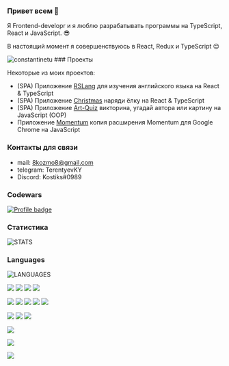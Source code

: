 ### Привет всем 👋

Я Frontend-developr и я люблю разрабатывать программы на TypeScript, React и JavaScript. 😎

В настоящий момент я совершенствуюсь в React, Redux и TypeScript 😌

<img src="https://komarev.com/ghpvc/?username=constantinetu&label=Profile%20views&color=0e75b6&style=flat" alt="constantinetu" />
### Проекты

Некоторые из моих проектов:

- (SPA) Приложение [RSLang](https://constantinetu-rslang.netlify.app/) для изучения английского языка на React & TypeScript
- (SPA) Приложение [Christmas](https://constantinetu-christmas.netlify.app/) наряди ёлку на React & TypeScript
- (SPA) Приложение [Art-Quiz](https://constantinetu-art-quiz.netlify.app/) викторина, угадай автора или картину на JavaScript (OOP)
- Приложение [Momentum](https://constantinetu-momentum.netlify.app/) копия расширения Momentum для Google Chrome на JavaScript

### Контакты для связи

- mail: 8kozmo8@gmail.com
- telegram: TerentyevKY
- Discord: Kostiks#0989

### Codewars
[![Profile badge](https://www.codewars.com/users/ConstantineTU/badges/large)](https://www.codewars.com/users/ConstantineTU)
### Статистика
![STATS](https://github-readme-stats.vercel.app/api?username=ConstantineTU)
### Languages
![LANGUAGES](https://github-readme-stats.vercel.app/api/top-langs/?username=ConstantineTU&layout=compact)

![](https://img.shields.io/badge/Code-Javascript-informational?style=flat&logo=<LOGO_NAME>&logoColor=white&color=yellow) 
![](https://img.shields.io/badge/Code-Typescript-informational?style=flat&logo=<LOGO_NAME>&logoColor=white&color=blue)
![](https://img.shields.io/badge/Code-HTML-informational?style=flat&logo=<LOGO_NAME>&logoColor=white&color=orange)
![](https://img.shields.io/badge/Code-SCSS/CSS-informational?style=flat&logo=<LOGO_NAME>&logoColor=white&color=brown)

![](https://img.shields.io/badge/Tools-Webpack-informational?style=flat&logo=<LOGO_NAME>&logoColor=white&color=blue)
![](https://img.shields.io/badge/Tools-Gulp-informational?style=flat&logo=<LOGO_NAME>&logoColor=white&color=darkred)
![](https://img.shields.io/badge/Tools-VSCode-informational?style=flat&logo=<LOGO_NAME>&logoColor=white&color=darkblue)
![](https://img.shields.io/badge/Tools-Git-informational?style=flat&logo=<LOGO_NAME>&logoColor=white&color=2bbc8a)
![](https://img.shields.io/badge/Tools-DevTools-informational?style=flat&logo=<LOGO_NAME>&logoColor=white&color=beige)

![](https://img.shields.io/badge/Other-Photoshop-informational?style=flat&logo=<LOGO_NAME>&logoColor=white&color=darkblue)
![](https://img.shields.io/badge/Other-Figma-informational?style=flat&logo=<LOGO_NAME>&logoColor=white&color=magenta)
![](https://img.shields.io/badge/Other-Avocode-informational?style=flat&logo=<LOGO_NAME>&logoColor=white&color=green)

![](https://img.shields.io/badge/Libs-React-informational?style=flat&logo=<LOGO_NAME>&logoColor=white&color=black)

![](https://img.shields.io/badge/TimeManagement-Trello-informational?style=flat&logo=<LOGO_NAME>&logoColor=white&color=aquamarine)

![](https://img.shields.io/badge/Methods-BEM-informational?style=flat&logo=<LOGO_NAME>&logoColor=white&color=yellow)
